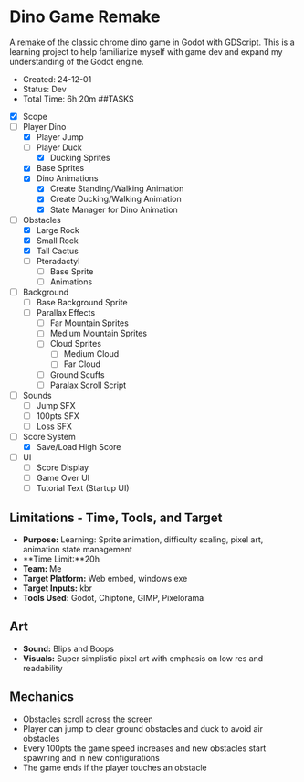 # Dino Game Remake
A remake of the classic chrome dino game in Godot with GDScript. This is a learning project to help
familiarize myself with game dev and expand my understanding of the Godot engine.
- Created: 24-12-01
- Status: Dev
- Total Time: 6h 20m
##TASKS
- [x] Scope
- [ ] Player Dino
	- [x] Player Jump
	- [ ] Player Duck
		-[x] Ducking Sprites
	- [x] Base Sprites
	- [x] Dino Animations
		- [x] Create Standing/Walking Animation
		- [x] Create Ducking/Walking Animation
		- [x] State Manager for Dino Animation
- [ ] Obstacles
	- [x] Large Rock
	- [x] Small Rock
	- [x] Tall Cactus
	- [ ] Pteradactyl
		- [ ] Base Sprite
		- [ ] Animations
- [ ] Background 
  - [ ] Base Background Sprite
  - [ ] Parallax Effects
	- [ ] Far Mountain Sprites
	- [ ] Medium Mountain Sprites
	- [ ] Cloud Sprites
		- [ ] Medium Cloud
		- [ ] Far Cloud
	- [ ] Ground Scuffs
	- [ ] Paralax Scroll Script
- [ ] Sounds
	- [ ] Jump SFX
	- [ ] 100pts SFX
	- [ ] Loss SFX
- [ ] Score System
	- [x] Save/Load High Score
- [ ] UI
	- [ ] Score Display
	- [ ] Game Over UI
	- [ ] Tutorial Text (Startup UI)

## Limitations - Time, Tools, and Target
- **Purpose:** Learning: Sprite animation, difficulty scaling, pixel art, animation state management
- **Time Limit:**20h
- **Team:** Me
- **Target Platform:** Web embed, windows exe
- **Target Inputs:** kbr
- **Tools Used:** Godot, Chiptone, GIMP, Pixelorama
## Art
- **Sound:** Blips and Boops
- **Visuals:** Super simplistic pixel art with emphasis on low res and readability
## Mechanics
- Obstacles scroll across the screen
- Player can jump to clear ground obstacles and duck to avoid air obstacles
- Every 100pts the game speed increases and new obstacles start spawning and in new configurations
- The game ends if the player touches an obstacle

